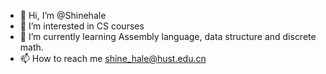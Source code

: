 - 👋 Hi, I’m @Shinehale
- 👀 I’m interested in CS courses
- 🌱 I’m currently learning Assembly language, data structure and discrete math.
- 📫 How to reach me shine_hale@hust.edu.cn

<!---
Shinehale/Shinehale is a ✨ special ✨ repository because its `README.md` (this file) appears on your GitHub profile.
You can click the Preview link to take a look at your changes.
--->
